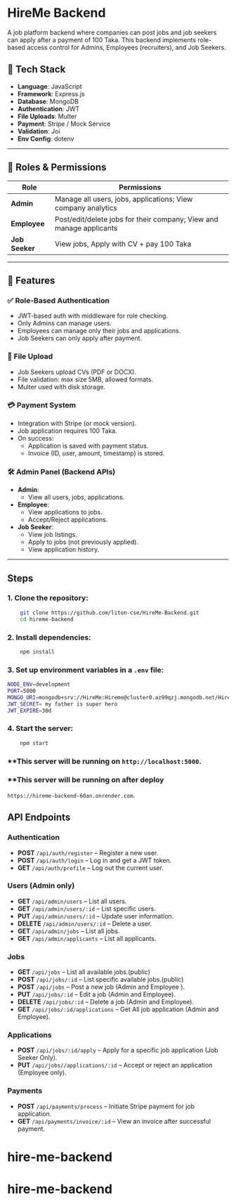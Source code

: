 # HireMe Backend

A job platform backend where companies can post jobs and job seekers can apply after a payment of 100 Taka. This backend implements role-based access control for Admins, Employees (recruiters), and Job Seekers.

## 🔧 Tech Stack

- **Language**: JavaScript 
- **Framework**: Express.js
- **Database**: MongoDB
- **Authentication**: JWT
- **File Uploads**: Multer
- **Payment**: Stripe / Mock Service
- **Validation**: Joi
- **Env Config**: dotenv

---

## 👥 Roles & Permissions

| Role        | Permissions |
|-------------|-------------|
| **Admin**   | Manage all users, jobs, applications; View company analytics |
| **Employee**| Post/edit/delete jobs for their company; View and manage applicants |
| **Job Seeker** | View jobs, Apply with CV + pay 100 Taka |

---

## 🚀 Features

### ✅ Role-Based Authentication

- JWT-based auth with middleware for role checking.
- Only Admins can manage users.
- Employees can manage only their jobs and applications.
- Job Seekers can only apply after payment.

### 📄 File Upload

- Job Seekers upload CVs (PDF or DOCX).
- File validation: max size 5MB, allowed formats.
- Multer used with disk storage.

### 💳 Payment System

- Integration with Stripe (or mock version).
- Job application requires 100 Taka.
- On success:
  - Application is saved with payment status.
  - Invoice (ID, user, amount, timestamp) is stored.

### 🛠 Admin Panel (Backend APIs)

- **Admin**:
  - View all users, jobs, applications.
- **Employee**:
  - View applications to jobs.
  - Accept/Reject applications.
- **Job Seeker**:
  - View job listings.
  - Apply to jobs (not previously applied).
  - View application history.

---

## Steps

### 1. Clone the repository:
```bash
    git clone https://github.com/liton-cse/HireMe-Backend.git
    cd hireme-backend
```


### 2. Install dependencies:
```bash
    npm install
```

### 3. Set up environment variables in a `.env` file:
```bash
NODE_ENV=development
PORT=5000
MONGO_URI=mongodb+srv://HireMe:Hireme@cluster0.az99qzj.mongodb.net/HireMe
JWT_SECRET= my father is super hero
JWT_EXPIRE=30d
```

### 4. Start the server:
```bash
    npm start
```

### **This server will be running on `http://localhost:5000`.
### **This server will be running on after deploy
 `https://hireme-backend-60an.onrender.com`.


## API Endpoints

### Authentication

- **POST** `/api/auth/register` – Register a new user.
- **POST** `/api/auth/login` – Log in and get a JWT token.
- **GET** `/api/auth/profile` – Log out the current user.

### Users (Admin only)

- **GET** `/api/admin/users` – List all users.
- **GET** `/api/admin/users/:id` – List specific users.
- **PUT** `/api/admin/users/:id` – Update user information.
- **DELETE** `/api/admin/users/:id` – Delete a user.
- **GET** `/api/admin/jobs` – List all jobs.
- **GET** `/api/admin/applicants` – List all applicants.

### Jobs

- **GET** `/api/jobs` – List all available jobs.(public)
- **POST** `/api/jobs/:id` – List specific available jobs.(public)
- **POST** `/api/jobs` – Post a new job (Admin and Employee ).
- **PUT** `/api/jobs/:id` – Edit a job (Admin and Employee).
- **DELETE** `/api/jobs/:id` – Delete a job (Admin and Employee).
- **GET** `/api/jobs/:id/applications` – Get All job application (Admin and Employee).


### Applications

- **POST** `/api/jobs/:id/apply` – Apply for a specific job application (Job Seeker Only).
- **PUT** `/api/jobs//applications/:id` – Accept or reject an application (Employee only).

### Payments

- **POST** `/api/payments/process` – Initiate Stripe payment for job application.
- **GET** `/api/payments/invoice/:id` – View an invoice after successful payment.



# hire-me-backend
# hire-me-backend

